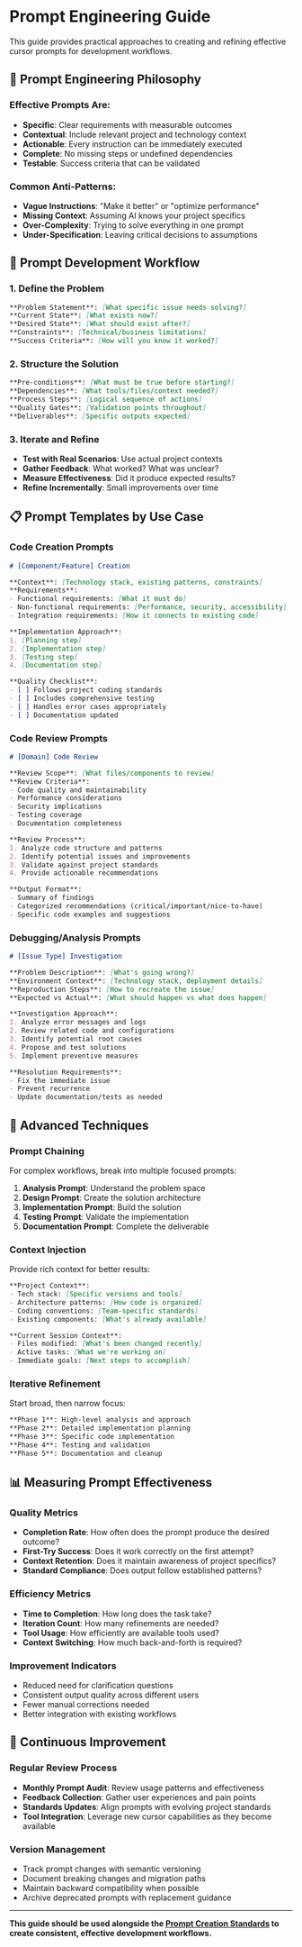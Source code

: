 # Prompt Engineering Guide

This guide provides practical approaches to creating and refining effective cursor prompts for development workflows.

## 🎯 **Prompt Engineering Philosophy**

### **Effective Prompts Are:**
- **Specific**: Clear requirements with measurable outcomes
- **Contextual**: Include relevant project and technology context
- **Actionable**: Every instruction can be immediately executed
- **Complete**: No missing steps or undefined dependencies
- **Testable**: Success criteria that can be validated

### **Common Anti-Patterns:**
- **Vague Instructions**: "Make it better" or "optimize performance"
- **Missing Context**: Assuming AI knows your project specifics
- **Over-Complexity**: Trying to solve everything in one prompt
- **Under-Specification**: Leaving critical decisions to assumptions

## 🔧 **Prompt Development Workflow**

### **1. Define the Problem**
```markdown
**Problem Statement**: [What specific issue needs solving?]
**Current State**: [What exists now?]
**Desired State**: [What should exist after?]
**Constraints**: [Technical/business limitations]
**Success Criteria**: [How will you know it worked?]
```

### **2. Structure the Solution**
```markdown
**Pre-conditions**: [What must be true before starting?]
**Dependencies**: [What tools/files/context needed?]
**Process Steps**: [Logical sequence of actions]
**Quality Gates**: [Validation points throughout]
**Deliverables**: [Specific outputs expected]
```

### **3. Iterate and Refine**
- **Test with Real Scenarios**: Use actual project contexts
- **Gather Feedback**: What worked? What was unclear?
- **Measure Effectiveness**: Did it produce expected results?
- **Refine Incrementally**: Small improvements over time

## 📋 **Prompt Templates by Use Case**

### **Code Creation Prompts**
```markdown
# [Component/Feature] Creation

**Context**: [Technology stack, existing patterns, constraints]
**Requirements**: 
- Functional requirements: [What it must do]
- Non-functional requirements: [Performance, security, accessibility]
- Integration requirements: [How it connects to existing code]

**Implementation Approach**:
1. [Planning step]
2. [Implementation step]
3. [Testing step]
4. [Documentation step]

**Quality Checklist**:
- [ ] Follows project coding standards
- [ ] Includes comprehensive testing
- [ ] Handles error cases appropriately
- [ ] Documentation updated
```

### **Code Review Prompts**
```markdown
# [Domain] Code Review

**Review Scope**: [What files/components to review]
**Review Criteria**:
- Code quality and maintainability
- Performance considerations
- Security implications
- Testing coverage
- Documentation completeness

**Review Process**:
1. Analyze code structure and patterns
2. Identify potential issues and improvements
3. Validate against project standards
4. Provide actionable recommendations

**Output Format**:
- Summary of findings
- Categorized recommendations (critical/important/nice-to-have)
- Specific code examples and suggestions
```

### **Debugging/Analysis Prompts**
```markdown
# [Issue Type] Investigation

**Problem Description**: [What's going wrong?]
**Environment Context**: [Technology stack, deployment details]
**Reproduction Steps**: [How to recreate the issue]
**Expected vs Actual**: [What should happen vs what does happen]

**Investigation Approach**:
1. Analyze error messages and logs
2. Review related code and configurations
3. Identify potential root causes
4. Propose and test solutions
5. Implement preventive measures

**Resolution Requirements**:
- Fix the immediate issue
- Prevent recurrence
- Update documentation/tests as needed
```

## 🚀 **Advanced Techniques**

### **Prompt Chaining**
For complex workflows, break into multiple focused prompts:

1. **Analysis Prompt**: Understand the problem space
2. **Design Prompt**: Create the solution architecture
3. **Implementation Prompt**: Build the solution
4. **Testing Prompt**: Validate the implementation
5. **Documentation Prompt**: Complete the deliverable

### **Context Injection**
Provide rich context for better results:

```markdown
**Project Context**:
- Tech stack: [Specific versions and tools]
- Architecture patterns: [How code is organized]
- Coding conventions: [Team-specific standards]
- Existing components: [What's already available]

**Current Session Context**:
- Files modified: [What's been changed recently]
- Active tasks: [What we're working on]
- Immediate goals: [Next steps to accomplish]
```

### **Iterative Refinement**
Start broad, then narrow focus:

```markdown
**Phase 1**: High-level analysis and approach
**Phase 2**: Detailed implementation planning
**Phase 3**: Specific code implementation
**Phase 4**: Testing and validation
**Phase 5**: Documentation and cleanup
```

## 📊 **Measuring Prompt Effectiveness**

### **Quality Metrics**
- **Completion Rate**: How often does the prompt produce the desired outcome?
- **First-Try Success**: Does it work correctly on the first attempt?
- **Context Retention**: Does it maintain awareness of project specifics?
- **Standard Compliance**: Does output follow established patterns?

### **Efficiency Metrics**
- **Time to Completion**: How long does the task take?
- **Iteration Count**: How many refinements are needed?
- **Tool Usage**: How efficiently are available tools used?
- **Context Switching**: How much back-and-forth is required?

### **Improvement Indicators**
- Reduced need for clarification questions
- Consistent output quality across different users
- Fewer manual corrections needed
- Better integration with existing workflows

## 🔄 **Continuous Improvement**

### **Regular Review Process**
- **Monthly Prompt Audit**: Review usage patterns and effectiveness
- **Feedback Collection**: Gather user experiences and pain points
- **Standards Updates**: Align prompts with evolving project standards
- **Tool Integration**: Leverage new cursor capabilities as they become available

### **Version Management**
- Track prompt changes with semantic versioning
- Document breaking changes and migration paths
- Maintain backward compatibility when possible
- Archive deprecated prompts with replacement guidance

---

**This guide should be used alongside the [Prompt Creation Standards](../standards/standards-prompt.md) to create consistent, effective development workflows.** 